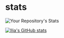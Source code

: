 # stats

![Your Repository's Stats](https://github-readme-stats.vercel.app/api/top-langs/?username=iliadmitriev&theme=blue-green)

[![Ilia's GitHub stats](https://github-readme-stats.vercel.app/api?username=iliadmitriev&theme=blue-green)](https://github.com/iliadmitriev)

